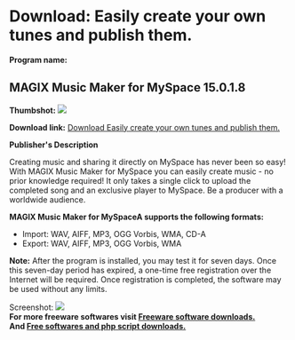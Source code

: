 # Download: Easily create your own tunes and publish them.

**Program name:**

## MAGIX Music Maker for MySpace 15.0.1.8

  
**Thumbshot:** ![](http://www.freewarefiles.com/screenshot/magixmmkrmyspace_md.jpg)   
  
**Download link:** [Download Easily create your own tunes and publish them.](http://freesoftwares.boysofts.com/MAGIX-Music-Maker-for-MySpace_program_50714.html)  
  


**Publisher's Description**  
  


Creating music and sharing it directly on MySpace has never been so easy! With MAGIX Music Maker for MySpace you can easily create music - no prior knowledge required! It only takes a single click to upload the completed song and an exclusive player to MySpace. Be a producer with a worldwide audience. 

**MAGIX Music Maker for MySpaceA supports the following formats:**

  * Import: WAV, AIFF, MP3, OGG Vorbis, WMA, CD-A 
  * Export: WAV, AIFF, MP3, OGG Vorbis, WMA 

**Note:** After the program is installed, you may test it for seven days. Once this seven-day period has expired, a one-time free registration over the Internet will be required. Once registration is completed, the software may be used without any limits.

  
  
Screenshot: ![](http://www.freewarefiles.com/screenshot/magixmmkrmyspace.jpg)   
**For more freeware softwares visit [Freeware software downloads.](http://freesoftwares.boysofts.com/)**   
**And [Free softwares and php script downloads.](http://www.boysofts.com/)**
